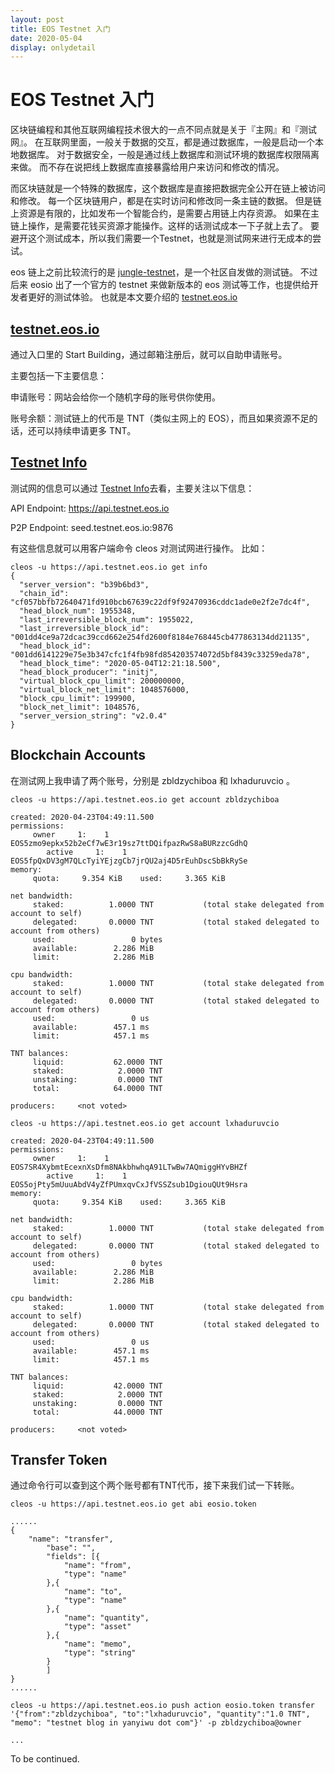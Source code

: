 ```yaml
---
layout: post
title: EOS Testnet 入门
date: 2020-05-04  
display: onlydetail  
---
```


# EOS Testnet 入门

区块链编程和其他互联网编程技术很大的一点不同点就是关于『主网』和『测试网』。
在互联网里面，一般关于数据的交互，都是通过数据库，一般是启动一个本地数据库。
对于数据安全，一般是通过线上数据库和测试环境的数据库权限隔离来做。
而不存在说把线上数据库直接暴露给用户来访问和修改的情况。

而区块链就是一个特殊的数据库，这个数据库是直接把数据完全公开在链上被访问和修改。
每一个区块链用户，都是在实时访问和修改同一条主链的数据。
但是链上资源是有限的，比如发布一个智能合约，是需要占用链上内存资源。
如果在主链上操作，是需要花钱买资源才能操作。这样的话测试成本一下子就上去了。
要避开这个测试成本，所以我们需要一个Testnet，也就是测试网来进行无成本的尝试。

eos 链上之前比较流行的是 [jungle-testnet](https://monitor.jungletestnet.io/#register)，是一个社区自发做的测试链。
不过后来 eosio 出了一个官方的 testnet 来做新版本的 eos 测试等工作，也提供给开发者更好的测试体验。
也就是本文要介绍的 [testnet.eos.io]

## [testnet.eos.io]

通过入口里的 Start Building，通过邮箱注册后，就可以自助申请账号。

主要包括一下主要信息：

申请账号：网站会给你一个随机字母的账号供你使用。  

账号余额：测试链上的代币是 TNT（类似主网上的 EOS），而且如果资源不足的话，还可以持续申请更多 TNT。

## [Testnet Info]

测试网的信息可以通过 [Testnet Info]去看，主要关注以下信息：

API Endpoint: https://api.testnet.eos.io

P2P Endpoint: seed.testnet.eos.io:9876

有这些信息就可以用客户端命令 cleos 对测试网进行操作。
比如：

```
cleos -u https://api.testnet.eos.io get info
{
  "server_version": "b39b6bd3",
  "chain_id": "cf057bbfb72640471fd910bcb67639c22df9f92470936cddc1ade0e2f2e7dc4f",
  "head_block_num": 1955348,
  "last_irreversible_block_num": 1955022,
  "last_irreversible_block_id": "001dd4ce9a72dcac39ccd662e254fd2600f8184e768445cb477863134dd21135",
  "head_block_id": "001dd6141229e75e3b347cfc1f4fb98fd854203574072d5bf8439c33259eda78",
  "head_block_time": "2020-05-04T12:21:18.500",
  "head_block_producer": "initj",
  "virtual_block_cpu_limit": 200000000,
  "virtual_block_net_limit": 1048576000,
  "block_cpu_limit": 199900,
  "block_net_limit": 1048576,
  "server_version_string": "v2.0.4"
}
```

## Blockchain Accounts

在测试网上我申请了两个账号，分别是 zbldzychiboa 和 lxhaduruvcio 。

```
cleos -u https://api.testnet.eos.io get account zbldzychiboa                          

created: 2020-04-23T04:49:11.500
permissions:
     owner     1:    1 EOS5zmo9epkx52b2eCf7wE3r19sz7ttDQifpazRwS8aBURzzcGdhQ
        active     1:    1 EOS5fpQxDV3gM7QLcTyiYEjzgCb7jrQU2aj4D5rEuhDscSbBkRySe
memory:
     quota:     9.354 KiB    used:     3.365 KiB

net bandwidth:
     staked:          1.0000 TNT           (total stake delegated from account to self)
     delegated:       0.0000 TNT           (total staked delegated to account from others)
     used:                 0 bytes
     available:        2.286 MiB
     limit:            2.286 MiB

cpu bandwidth:
     staked:          1.0000 TNT           (total stake delegated from account to self)
     delegated:       0.0000 TNT           (total staked delegated to account from others)
     used:                 0 us
     available:        457.1 ms
     limit:            457.1 ms

TNT balances:
     liquid:           62.0000 TNT
     staked:            2.0000 TNT
     unstaking:         0.0000 TNT
     total:            64.0000 TNT

producers:     <not voted>
```

```
cleos -u https://api.testnet.eos.io get account lxhaduruvcio 

created: 2020-04-23T04:49:11.500
permissions:
     owner     1:    1 EOS7SR4XybmtEcexnXsDfm8NAkbhwhqA91LTwBw7AQmiggHYvBHZf
        active     1:    1 EOS5ojPty5mUuuAbdV4yZfPUmxqvCxJfVSSZsub1DgiouQUt9Hsra
memory:
     quota:     9.354 KiB    used:     3.365 KiB

net bandwidth:
     staked:          1.0000 TNT           (total stake delegated from account to self)
     delegated:       0.0000 TNT           (total staked delegated to account from others)
     used:                 0 bytes
     available:        2.286 MiB
     limit:            2.286 MiB

cpu bandwidth:
     staked:          1.0000 TNT           (total stake delegated from account to self)
     delegated:       0.0000 TNT           (total staked delegated to account from others)
     used:                 0 us
     available:        457.1 ms
     limit:            457.1 ms

TNT balances:
     liquid:           42.0000 TNT
     staked:            2.0000 TNT
     unstaking:         0.0000 TNT
     total:            44.0000 TNT

producers:     <not voted>
```

## Transfer Token

通过命令行可以查到这个两个账号都有TNT代币，接下来我们试一下转账。

```
cleos -u https://api.testnet.eos.io get abi eosio.token

......
{
	"name": "transfer",
		"base": "",
		"fields": [{
			"name": "from",
			"type": "name"
		},{
			"name": "to",
			"type": "name"
		},{
			"name": "quantity",
			"type": "asset"
		},{
			"name": "memo",
			"type": "string"
		}
		]
}
......

```

```
cleos -u https://api.testnet.eos.io push action eosio.token transfer '{"from":"zbldzychiboa", "to":"lxhaduruvcio", "quantity":"1.0 TNT", "memo": "testnet blog in yanyiwu dot com"}' -p zbldzychiboa@owner

...
```

To be continued.


[testnet]:https://testnet.eos.io/
[testnet.eos.io]:https://testnet.eos.io/
[Testnet Info]:https://testnet.eos.io/explorer-info
